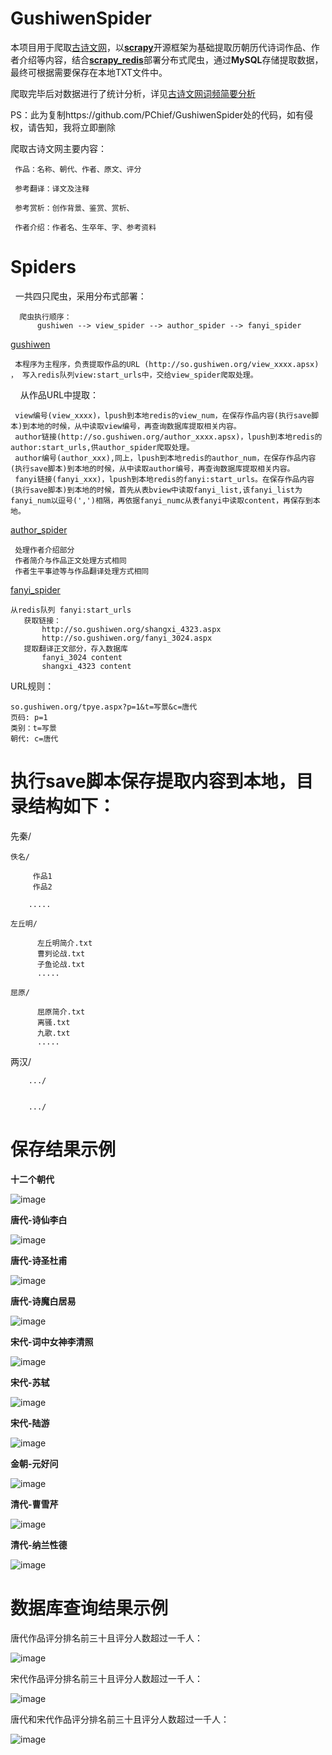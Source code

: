
GushiwenSpider
========

本项目用于爬取[古诗文网](http://www.gushiwen.org)，以[**scrapy**](https://scrapy.org/)开源框架为基础提取历朝历代诗词作品、作者介绍等内容，结合[**scrapy_redis**](https://github.com/rolando/scrapy-redis)部署分布式爬虫，通过**MySQL**存储提取数据，最终可根据需要保存在本地TXT文件中。

爬取完毕后对数据进行了统计分析，详见[古诗文网词频简要分析](https://github.com/PChief/GushiwenSpider/blob/master/%E5%8F%A4%E8%AF%97%E6%96%87%E7%BD%91%E8%AF%8D%E9%A2%91%E7%AE%80%E8%A6%81%E5%88%86%E6%9E%90.md)

PS：此为复制https://github.com/PChief/GushiwenSpider处的代码，如有侵权，请告知，我将立即删除

爬取古诗文网主要内容：

     作品：名称、朝代、作者、原文、评分
     
     参考翻译：译文及注释
     
     参考赏析：创作背景、鉴赏、赏析、
     
     作者介绍：作者名、生卒年、字、参考资料
     



Spiders
=========


   一共四只爬虫，采用分布式部署：
   
      爬虫执行顺序：
          gushiwen --> view_spider --> author_spider --> fanyi_spider
   
  [gushiwen](https://github.com/PChief/GushiwenSpider/blob/master/gushiwen/spiders/gushiwen_spider.py)
  
     本程序为主程序，负责提取作品的URL (http://so.gushiwen.org/view_xxxx.apsx) ， 写入redis队列view:start_urls中，交给view_spider爬取处理。
     
     从作品URL中提取：
     
     view编号(view_xxxx)，lpush到本地redis的view_num，在保存作品内容(执行save脚本)到本地的时候，从中读取view编号，再查询数据库提取相关内容。
     author链接(http://so.gushiwen.org/author_xxxx.apsx)，lpush到本地redis的author:start_urls,供author_spider爬取处理。
     author编号(author_xxx),同上，lpush到本地redis的author_num，在保存作品内容(执行save脚本)到本地的时候，从中读取author编号，再查询数据库提取相关内容。 
     fanyi链接(fanyi_xxx)，lpush到本地redis的fanyi:start_urls。在保存作品内容(执行save脚本)到本地的时候，首先从表bview中读取fanyi_list,该fanyi_list为fanyi_num以逗号(',')相隔，再依据fanyi_numc从表fanyi中读取content，再保存到本地。 
       
  [author_spider](https://github.com/PChief/GushiwenSpider/blob/master/gushiwen/spiders/author_spider.py)
  
     处理作者介绍部分
     作者简介与作品正文处理方式相同
     作者生平事迹等与作品翻译处理方式相同
       
  [fanyi_spider](https://github.com/PChief/GushiwenSpider/blob/master/gushiwen/spiders/fanyi_spider.py)

    从redis队列 fanyi:start_urls
       获取链接：
           http://so.gushiwen.org/shangxi_4323.aspx
           http://so.gushiwen.org/fanyi_3024.aspx
       提取翻译正文部分，存入数据库
           fanyi_3024 content
           shangxi_4323 content





  URL规则：
    
    so.gushiwen.org/tpye.aspx?p=1&t=写景&c=唐代
    页码: p=1
    类别：t=写景
    朝代: c=唐代





执行save脚本保存提取内容到本地，目录结构如下：
=========

先秦/
        

    佚名/
    
	     作品1
	     作品2
		
		.....
		
	左丘明/
	
	      左丘明简介.txt
	      曹刿论战.txt
	      子鱼论战.txt
	      .....
		  
	屈原/
	  
	      屈原简介.txt
	      离骚.txt
	      九歌.txt
	      .....
	    
两汉/
    

        .../
	   

        .../
    
# 保存结果示例
**十二个朝代**

![image](https://github.com/PChief/GushiwenSpider/blob/master/imgs/%E5%8D%81%E4%BA%8C%E6%9C%9D%E7%9B%AE%E5%BD%95%E7%BB%93%E6%9E%84.png)

**唐代-诗仙李白**

![image](https://github.com/PChief/GushiwenSpider/blob/master/imgs/%E5%94%90%E6%9C%9D-%E6%9D%8E%E7%99%BD.png)

**唐代-诗圣杜甫**

![image](https://github.com/PChief/GushiwenSpider/blob/master/imgs/%E5%94%90%E6%9C%9D-%E6%9D%9C%E7%94%AB.png)

**唐代-诗魔白居易**

![image](https://github.com/PChief/GushiwenSpider/blob/master/imgs/%E5%94%90%E6%9C%9D-%E7%99%BD%E5%B1%85%E6%98%93.png)


**宋代-词中女神李清照**

![image](https://github.com/PChief/GushiwenSpider/blob/master/imgs/%E5%AE%8B%E4%BB%A3-%E8%AF%8D%E4%B8%AD%E5%A5%B3%E7%A5%9E%E6%9D%8E%E6%B8%85%E7%85%A7.png)
    
 
   
**宋代-苏轼**

![image](https://github.com/PChief/GushiwenSpider/blob/master/imgs/%E5%AE%8B%E4%BB%A3-%E8%8B%8F%E8%BD%BC.png)

**宋代-陆游**

![image](https://github.com/PChief/GushiwenSpider/blob/master/imgs/%E5%AE%8B%E4%BB%A3-%E9%99%86%E6%B8%B8.png)

**金朝-元好问**

![image](https://github.com/PChief/GushiwenSpider/blob/master/imgs/%E9%87%91%E6%9C%9D%E5%85%83%E5%A5%BD%E9%97%AE01.png)


**清代-曹雪芹**

![image](https://github.com/PChief/GushiwenSpider/blob/master/imgs/%E6%B8%85%E4%BB%A3-%E6%9B%B9%E9%9B%AA%E8%8A%B9.png)

**清代-纳兰性德**

![image](https://github.com/PChief/GushiwenSpider/blob/master/imgs/%E6%B8%85%E4%BB%A3-%E7%BA%B3%E5%85%B0%E5%AE%B9%E8%8B%A5.png)


# 数据库查询结果示例



唐代作品评分排名前三十且评分人数超过一千人：

![image](https://github.com/PChief/GushiwenSpider/blob/master/imgs/%E5%94%90%E4%BB%A3%E8%AF%84%E5%88%86%E4%BA%BA%E6%95%B0%E8%B6%85%E8%BF%871000%E4%BA%BA%E8%AF%84%E5%88%86%E5%89%8D30.png)

宋代作品评分排名前三十且评分人数超过一千人：

![image](https://github.com/PChief/GushiwenSpider/blob/master/imgs/%E5%AE%8B%E4%BB%A3%E8%AF%84%E5%88%86%E4%BA%BA%E6%95%B0%E8%B6%85%E8%BF%871000%E4%BA%BA%E8%AF%84%E5%88%86%E5%89%8D30.png)

唐代和宋代作品评分排名前三十且评分人数超过一千人：

![image](https://github.com/PChief/GushiwenSpider/blob/master/imgs/%E5%94%90%E5%AE%8B%E8%AF%84%E5%88%86%E4%BA%BA%E6%95%B0%E8%B6%85%E8%BF%871000%E4%BA%BA%E8%AF%84%E5%88%86%E5%89%8D30.png)

